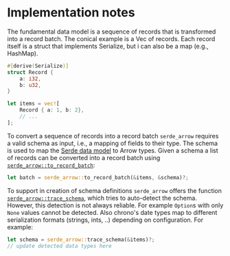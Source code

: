 # Implementation notes

The fundamental data model is a sequence of records that is transformed into a
record batch. The conical example is a Vec of records. Each record itself is a
struct that implements Serialize, but i can also be a map (e.g., HashMap).

```rust
#[derive(Serialize)]
struct Record {
    a: i32,
    b: u32,
}

let items = vec![
    Record { a: 1, b: 2},
    // ...
];
```

To convert a sequence of records into a record batch `serde_arrow` requires a
valid schema as input, i.e., a mapping of fields to their type. The schema is
used to map the [Serde data model](https://serde.rs/data-model.html) to Arrow
types. Given a schema a list of records can be converted into a record batch
using [`serde_arrow::to_record_batch`][crate::to_record_batch]:

```rust
let batch = serde_arrow::to_record_batch(&items, &schema)?;
```

To support in creation of schema definitions `serde_arrow` offers the function
[`serde_arrow::trace_schema`][crate::trace_schema], which tries to auto-detect
the schema. However, this detection is not always reliable. For example
`Option`s with only `None` values cannot be detected. Also chrono's date types
map to different serialization formats (strings, ints, ..) depending on
configuration. For example:

```rust
let schema = serde_arrow::trace_schema(&items)?;
// update detected data types here
```

[crate::to_record_batch]: https://docs.rs/serde_arrow/latest/serde_arrow/fn.to_record_batch.html
[crate::trace_schema]: https://docs.rs/serde_arrow/latest/serde_arrow/fn.trace_schema.html
